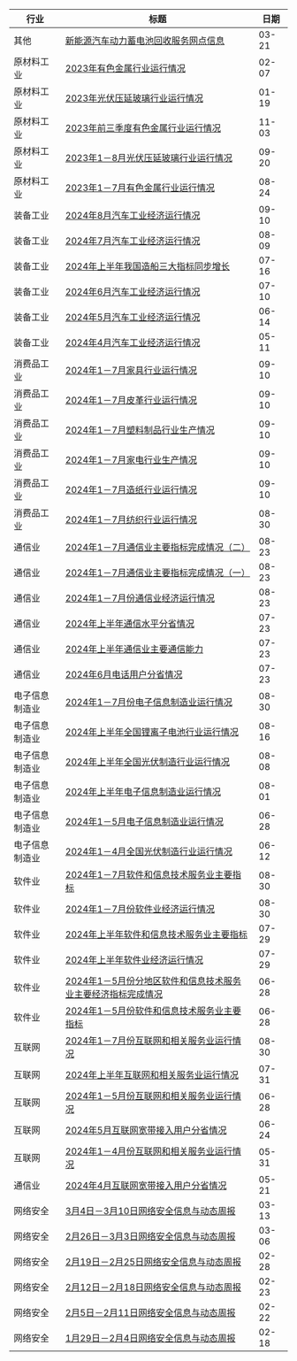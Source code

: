 | 行业 | 标题 | 日期 |
|------|------|------|
| 其他 | [新能源汽车动力蓄电池回收服务网点信息](https://www.miit.gov.cn/datainfo/zysjk/xnyqcdlxdchsfwwdxx/index.html) | 03-21 |
| 原材料工业 | [2023年有色金属行业运行情况](https://www.miit.gov.cn/gxsj/tjfx/yclgy/ys/art/2024/art_6d4792354c2745e0a2574bf3955b2b9f.html) | 02-07 |
| 原材料工业 | [2023年光伏压延玻璃行业运行情况](https://www.miit.gov.cn/gxsj/tjfx/yclgy/jc/art/2024/art_93c056e74d7349f891082ca07c5e0f67.html) | 01-19 |
| 原材料工业 | [2023年前三季度有色金属行业运行情况](https://www.miit.gov.cn/gxsj/tjfx/yclgy/ys/art/2023/art_3e6920ad7bf74bc4b0d1883173b70a57.html) | 11-03 |
| 原材料工业 | [2023年1－8月光伏压延玻璃行业运行情况](https://www.miit.gov.cn/gxsj/tjfx/yclgy/jc/art/2023/art_ed9734a25dc049c5ac4e37a46167b8f1.html) | 09-20 |
| 原材料工业 | [2023年1－7月有色金属行业运行情况](https://www.miit.gov.cn/gxsj/tjfx/yclgy/ys/art/2023/art_55b50d1ce9414d69b2e02440561a91e2.html) | 08-24 |
| 装备工业 | [2024年8月汽车工业经济运行情况](https://www.miit.gov.cn/gxsj/tjfx/zbgy/qc/art/2024/art_c88c8739d75a43bea2f6941348941c31.html) | 09-10 |
| 装备工业 | [2024年7月汽车工业经济运行情况](https://www.miit.gov.cn/gxsj/tjfx/zbgy/qc/art/2024/art_baffba0816da4bd6a928563a5b6c5558.html) | 08-09 |
| 装备工业 | [2024年上半年我国造船三大指标同步增长](https://www.miit.gov.cn/gxsj/tjfx/zbgy/mycb/art/2024/art_489342c1906b4212bf993272c3a8ee1e.html) | 07-16 |
| 装备工业 | [2024年6月汽车工业经济运行情况](https://www.miit.gov.cn/gxsj/tjfx/zbgy/qc/art/2024/art_3dff2eb026d14e36b9ec6065840d3fdc.html) | 07-10 |
| 装备工业 | [2024年5月汽车工业经济运行情况](https://www.miit.gov.cn/gxsj/tjfx/zbgy/qc/art/2024/art_569892b2e91c4deaa8e865025922b276.html) | 06-14 |
| 装备工业 | [2024年4月汽车工业经济运行情况](https://www.miit.gov.cn/gxsj/tjfx/zbgy/qc/art/2024/art_c4e8e240e8ac44e1989c9d1e1d58ac8d.html) | 05-11 |
| 消费品工业 | [2024年1－7月家具行业运行情况](https://www.miit.gov.cn/gxsj/tjfx/xfpgy/qg/art/2024/art_a50e23da61894c179c687dbcc57108ef.html) | 09-10 |
| 消费品工业 | [2024年1－7月皮革行业运行情况](https://www.miit.gov.cn/gxsj/tjfx/xfpgy/qg/art/2024/art_e44e5bc231f74e8f9956d970d770940f.html) | 09-10 |
| 消费品工业 | [2024年1－7月塑料制品行业生产情况](https://www.miit.gov.cn/gxsj/tjfx/xfpgy/qg/art/2024/art_4b33d69b3af944e98e11376a91289ec2.html) | 09-10 |
| 消费品工业 | [2024年1－7月家电行业生产情况](https://www.miit.gov.cn/gxsj/tjfx/xfpgy/jd/art/2024/art_e73bc14168754015842b5c3ae0933d2a.html) | 09-10 |
| 消费品工业 | [2024年1－7月造纸行业运行情况](https://www.miit.gov.cn/gxsj/tjfx/xfpgy/qg/art/2024/art_90f59f786b6846b08db4c5b79925b6d0.html) | 09-10 |
| 消费品工业 | [2024年1－7月纺织行业运行情况](https://www.miit.gov.cn/gxsj/tjfx/xfpgy/fz/art/2024/art_4cfccf41558c41c0b7a2a1e7eb4c9279.html) | 08-30 |
| 通信业 | [2024年1－7月通信业主要指标完成情况（二）](https://www.miit.gov.cn/gxsj/tjfx/txy/art/2024/art_231cd630040d495d8b4a5093de9125eb.html) | 08-23 |
| 通信业 | [2024年1－7月通信业主要指标完成情况（一）](https://www.miit.gov.cn/gxsj/tjfx/txy/art/2024/art_4ea5bb76612746ff93fd36164aab1981.html) | 08-23 |
| 通信业 | [2024年1－7月份通信业经济运行情况](https://www.miit.gov.cn/gxsj/tjfx/txy/art/2024/art_7bfd548994804f5fa2b2e824def01000.html) | 08-23 |
| 通信业 | [2024年上半年通信水平分省情况](https://www.miit.gov.cn/gxsj/tjfx/txy/art/2024/art_07f59a25f767451ca8420e3ae69ad06e.html) | 07-23 |
| 通信业 | [2024年上半年通信业主要通信能力](https://www.miit.gov.cn/gxsj/tjfx/txy/art/2024/art_183dee8e3fcb4a958d831d13a171ce51.html) | 07-23 |
| 通信业 | [2024年6月电话用户分省情况](https://www.miit.gov.cn/gxsj/tjfx/txy/art/2024/art_8852e11f2a28408386adfb06a83e0465.html) | 07-23 |
| 电子信息制造业 | [2024年1－7月份电子信息制造业运行情况](https://www.miit.gov.cn/gxsj/tjfx/dzxx/art/2024/art_7b869ebc0d9644b88fe1600b26403b59.html) | 08-30 |
| 电子信息制造业 | [2024年上半年全国锂离子电池行业运行情况](https://www.miit.gov.cn/gxsj/tjfx/dzxx/art/2024/art_d8f4094786ee4c86961280a775042a90.html) | 08-16 |
| 电子信息制造业 | [2024年上半年全国光伏制造行业运行情况](https://www.miit.gov.cn/gxsj/tjfx/dzxx/art/2024/art_e40525fa8aa3474189a333c714a9e3be.html) | 08-08 |
| 电子信息制造业 | [2024年上半年电子信息制造业运行情况](https://www.miit.gov.cn/gxsj/tjfx/dzxx/art/2024/art_c48a58f2bd584e5ab48846cf41503443.html) | 08-01 |
| 电子信息制造业 | [2024年1－5月电子信息制造业运行情况](https://www.miit.gov.cn/gxsj/tjfx/dzxx/art/2024/art_db5e993f7c3a4d8ba111e549b0ca0114.html) | 06-28 |
| 电子信息制造业 | [2024年1－4月全国光伏制造行业运行情况](https://www.miit.gov.cn/gxsj/tjfx/dzxx/art/2024/art_6545cae07dd34d58bea700b5729f5d3c.html) | 06-12 |
| 软件业 | [2024年1－7月软件和信息技术服务业主要指标](https://www.miit.gov.cn/gxsj/tjfx/rjy/art/2024/art_7164d489d61e4aaaafc889dd88652973.html) | 08-30 |
| 软件业 | [2024年1－7月份软件业经济运行情况](https://www.miit.gov.cn/gxsj/tjfx/rjy/art/2024/art_858cc76215b74c98b8d2a52f8a5dc366.html) | 08-30 |
| 软件业 | [2024年上半年软件和信息技术服务业主要指标](https://www.miit.gov.cn/gxsj/tjfx/rjy/art/2024/art_a59e49a6e689489da4a3cc2bd081b3df.html) | 07-29 |
| 软件业 | [2024年上半年软件业经济运行情况](https://www.miit.gov.cn/gxsj/tjfx/rjy/art/2024/art_2f728a99df01473bb899d8fae38419fb.html) | 07-29 |
| 软件业 | [2024年1－5月份分地区软件和信息技术服务业主要经济指标完成情况](https://www.miit.gov.cn/gxsj/tjfx/rjy/art/2024/art_5fb4f8a50dd5415b99c057b1df2cf084.html) | 06-28 |
| 软件业 | [2024年1－5月份软件和信息技术服务业主要指标](https://www.miit.gov.cn/gxsj/tjfx/rjy/art/2024/art_219d924e669b47f09d8649aa56651ba0.html) | 06-28 |
| 互联网 | [2024年1－7月份互联网和相关服务业运行情况](https://www.miit.gov.cn/gxsj/tjfx/hlw/art/2024/art_79e84bce4b9e47608867654a98f44712.html) | 08-30 |
| 互联网 | [2024年上半年互联网和相关服务业运行情况](https://www.miit.gov.cn/gxsj/tjfx/hlw/art/2024/art_e77ff39ec4a341f4bff97df8aa959d65.html) | 07-31 |
| 互联网 | [2024年1－5月份互联网和相关服务业运行情况](https://www.miit.gov.cn/gxsj/tjfx/hlw/art/2024/art_c1f2580b1b514970abc40eaf7a092ad4.html) | 06-28 |
| 互联网 | [2024年5月互联网宽带接入用户分省情况](https://www.miit.gov.cn/gxsj/tjfx/hlw/art/2024/art_562bd2a7a52a42c7971b7059f4100d81.html) | 06-24 |
| 互联网 | [2024年1－4月份互联网和相关服务业运行情况](https://www.miit.gov.cn/gxsj/tjfx/hlw/art/2024/art_0c8a185d22ae4a698f67d82733d23529.html) | 05-31 |
| 通信业 | [2024年4月互联网宽带接入用户分省情况](https://www.miit.gov.cn/gxsj/tjfx/txy/art/2024/art_3f9eb0d00347487d877a8d1ba00b6058.html) | 05-21 |
| 网络安全 | [3月4日－3月10日网络安全信息与动态周报](https://www.miit.gov.cn/gxsj/tjfx/wlaq/art/2024/art_2243a8d3e4064506ae239d7871402dcf.html) | 03-13 |
| 网络安全 | [2月26日－3月3日网络安全信息与动态周报](https://www.miit.gov.cn/gxsj/tjfx/wlaq/art/2024/art_95d44ca617864f6b9669d35c1790e46c.html) | 03-06 |
| 网络安全 | [2月19日－2月25日网络安全信息与动态周报](https://www.miit.gov.cn/gxsj/tjfx/wlaq/art/2024/art_675e5aac373d49fea85ce794452c30ba.html) | 02-28 |
| 网络安全 | [2月12日－2月18日网络安全信息与动态周报](https://www.miit.gov.cn/gxsj/tjfx/wlaq/art/2024/art_708e4eeff9104606a2c3b73b20cbadc6.html) | 02-23 |
| 网络安全 | [2月5日－2月11日网络安全信息与动态周报](https://www.miit.gov.cn/gxsj/tjfx/wlaq/art/2024/art_ae2141d6f6804ba28a61286227c09cf4.html) | 02-22 |
| 网络安全 | [1月29日－2月4日网络安全信息与动态周报](https://www.miit.gov.cn/gxsj/tjfx/wlaq/art/2024/art_44f2bfaed2bc4d239adab2e3060d56a6.html) | 02-18 |
